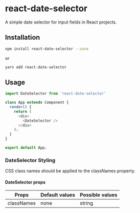 # react-date-selector

A simple date selector for input fields in React projects.

## Installation

  ```bash
  npm install react-date-selector --save
  ```
  or
  ```bash
  yarn add react-date-selector
  ```

## Usage

```js
import DateSelector from 'react-date-selector'

class App extends Component {
  render() {
    return (
      <div>
        <DateSelector />
      </div>
    );
  }
}

export default App;
```

### DateSelector Styling
CSS class names should be applied to the classNames property.

#### DateSelector props

| Props              | Default values | Possible values                          |
| -------------------| --------------| ------------------------------------------|
| classNames         | none          | string                                    |